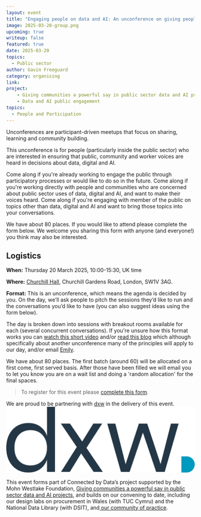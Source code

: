 ```yaml
---
layout: event
title: "Engaging people on data and AI: An unconference on giving people and communities a powerful say on public sector technologies"
image: 2025-03-20-group.png
upcoming: true
writeup: false
featured: true
date: 2025-03-20
topics:
  - Public sector
author: Gavin Freeguard
category: organising
link: 
project: 
    - Giving communities a powerful say in public sector data and AI projects
    - Data and AI public engagement
topics:
  - People and Participation
---
```


Unconferences are participant-driven meetups that focus on sharing, learning and community building.

This unconference is for people (particularly inside the public sector) who are interested in ensuring that public, community and worker voices are heard in decisions about data, digital and AI.

<!--more-->

Come along if you're already working to engage the public through participatory processes or would like to do so in the future. Come along if you're working directly with people and communities who are concerned about public sector uses of data, digital and AI, and want to make their voices heard. Come along if you're engaging with member of the public on topics other than data, digital and AI and want to bring those topics into your conversations.

We have about 80 places. If you would like to attend please complete the form below. We welcome you sharing this form with anyone (and everyone!) you think may also be interested.

## Logistics
**When:** Thursday 20 March 2025, 10:00-15:30, UK time

**Where:** [Churchill Hall](https://www.westminster.gov.uk/leisure-libraries-and-community/community-halls/churchill-hall), Churchill Gardens Road, London, SW1V 3AG. 

**Format:** This is an unconference, which means the agenda is decided by you. On the day, we’ll ask people to pitch the sessions they’d like to run and the conversations you’d like to have (you can also suggest ideas using the form below).

The day is broken down into sessions with breakout rooms available for each (several concurrent conversations). If you're unsure how this format works you can [watch this short video](https://www.linkedin.com/posts/mgilroy_ok-this-sounds-like-a-cool-concept-but-activity-7258090198394138624-5269/) and/or [read this blog](https://blog.weareconvivio.com/what-to-expect-at-ukgovcamp-ecc37191dc81) which although specifically about another unconference many of the principles will apply to our day, and/or email [Emily](mailto:emily@connectedbydata.org).

We have about 80 places. The first batch (around 60) will be allocated on a first come, first served basis. After those have been filled we will email you to let you know you are on a wait list and doing a 'random allocation' for the final spaces. 

> To register for this event please [complete this form](https://docs.google.com/forms/d/e/1FAIpQLSdfa14L47exSdwK1jwF_UNjxzti2HcmJq1wDATJ1nPTBQk3ow/viewform?usp=header).

We are proud to be partnering with [dxw](https://www.dxw.com/) in the delivery of this event.
![dxw logo"](/assets/events/2025-03-20-dxwblack.png)


This event forms part of Connected by Data’s project supported by the Mohn Westlake Foundation, [Giving communities a powerful say in public sector data and AI projects](https://connectedbydata.org/projects/2024-mohn-westlake), and builds on our convening to date, including our design labs on procurement in Wales (with TUC Cymru) and the National Data Library (with DSIT), and[ our community of practice](https://connectedbydata.org/projects/2024-community-of-practice).